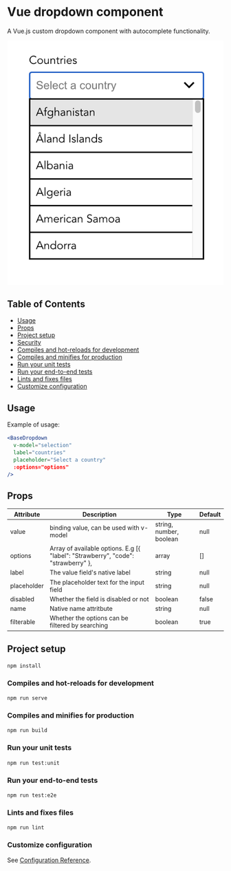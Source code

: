 # Vue dropdown component

A Vue.js custom dropdown component with autocomplete functionality.

![Dropdown appearance](./public/dropdown.jpg)

## Table of Contents

* [Usage](#usage)
* [Props](#props)
* [Project setup](#project-setup)
* [Security](#security)
* [Compiles and hot-reloads for development](#compiles-and-hot-reloads-for-development)
* [Compiles and minifies for production](#compiles-and-minifies-for-production)
* [Run your unit tests](#run-your-unit-tests)
* [Run your end-to-end tests](#run-your-end-to-end-tests)
* [Lints and fixes files](#lints-and-fixes-files)
* [Customize configuration](#customize-configuration)

## Usage

Example of usage:

```jsx
<BaseDropdown
  v-model="selection"
  label="countries"
  placeholder="Select a country"
  :options="options"
/>
```

## Props

Attribute | Description | Type | Default
------------ | ------------- | ------- | ---------
value | binding value, can be used with v-model | string, number, boolean | null
options | Array of available options. E.g [{ "label": "Strawberry", "code": "strawberry" }, | array | []
label | The value field's native label | string | null
placeholder | The placeholder text for the input field | string | null
disabled | Whether the field is disabled or not | boolean | false
name | Native name attritbute | string | null
filterable | Whether the options can be filtered by searching | boolean | true

## Project setup
```
npm install
```

### Compiles and hot-reloads for development
```
npm run serve
```

### Compiles and minifies for production
```
npm run build
```

### Run your unit tests
```
npm run test:unit
```

### Run your end-to-end tests
```
npm run test:e2e
```

### Lints and fixes files
```
npm run lint
```

### Customize configuration
See [Configuration Reference](https://cli.vuejs.org/config/).
